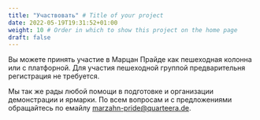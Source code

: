 ```yaml
---
title: "Участвовать" # Title of your project
date: 2022-05-19T19:31:52+01:00
weight: 10 # Order in which to show this project on the home page
draft: false
---
```

Вы можете принять участие в Марцан Прайде как пешеходная колонна или с платфорной. Для участия пешеходной группой предварительня регистрация не требуется. 

Мы так же рады любой помощи в подготовке и организации демонстрации и ярмарки. По всем вопросам и с предложениями обращайтесь по емайлу [marzahn-pride@quarteera.de](mailto:marzahn-pride@quarteera.de).
